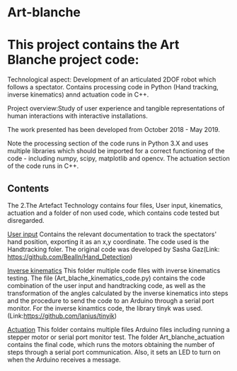 # Art-blanche

This project contains the Art Blanche project code:
============
Technological aspect: Development of an articulated 2DOF robot which follows a spectator. Contains processing code in Python (Hand tracking, inverse kinematics) annd actuation code in C++.

Project overview:Study of user experience and tangible representations of human interactions with interactive installations. 

The work presented has been developed from October 2018 - May 2019.

Note the processing section of the code runs in Python 3.X and uses multiple libraries which should be imported for a correct functioning of the code - including numpy, scipy, matplotlib and opencv. The actuation section of the code runs in C++.

Contents
----------
The 2.The Artefact Technology contains four files, User input, kinematics, actuation and a folder of non used code, which contains code tested but disregarded. 

[User input](https://github.com/Bealln/Art-blanche/tree/master/2.%20The%20Artefact%20-Technology/1.%20User%20input) Contains the relevant documentation to track the spectators' hand position, exporting it as an x,y coordinate. The code used is the Handtracking foler. The original code was developed by Sasha Gaz(Link: https://github.com/Bealln/Hand_Detection) 


[Inverse kinematics](https://github.com/Bealln/Art-blanche/tree/master/2.%20The%20Artefact%20-Technology/3.%20Inverse%20kinematics) This folder multiple code files with inverse kinematics testing. The file (Art_blache_kinematics_code.py) contains the code combination of the user input and handtracking code, as well as the transformation of the angles calculated by the inverse kinematics into steps and the procedure to send the code to an Arduino through a serial port monitor. For the inverse kinamtics code, the library tinyk was used. (Link:https://github.com/lanius/tinyik)

[Actuation](https://github.com/Bealln/Art-blanche/tree/master/2.%20The%20Artefact%20-Technology/4.%20Actuation%20-%20Arduino%20)  This folder contains multiple files Arduino files including running a stepper motor or serial port monitor test. The folder Art_blanche_actuation contains the final code, which runs the motors obtaining the number of steps through a serial port communication. Also, it sets an LED to turn on when the Arduino receives a message.

